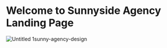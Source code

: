 # Welcome to Sunnyside Agency Landing Page


![Untitled 1sunny-agency-design](https://user-images.githubusercontent.com/82145849/121928200-7fdba900-cd72-11eb-92e7-5ff60899f92b.png)


